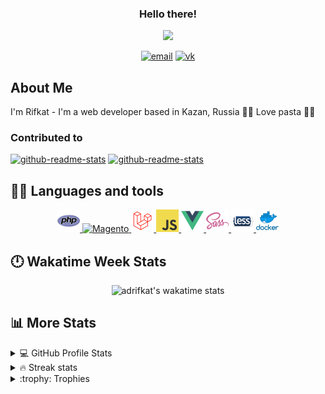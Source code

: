 <h3 align="center">
  Hello there!
</h3>

<p align="center">
  <img src="https://media.giphy.com/media/QYkX9IMHthYn0Y3pcG/giphy.gif">
</p>

<!-- Badges template - https://github.com/badges/shields -->
<!-- View counter - https://github.com/DenverCoder1/Simple-View-Counter -->
<p align="center">
  <a href="mailto:adrifkat@gmail.com">
    <img alt="email" title="Send me Email" src="https://img.shields.io/badge/-adrifkat@gmail.com-c14438?style=for-the-badge&logo=Gmail&logoColor=white&link=mailto:adrifkat@gmail.com"/></a>
  <a href="https://vk.com/id44025906">
    <img alt="vk" title="Write me on VK" src="https://img.shields.io/badge/-id44025906-5181b8?style=for-the-badge&logo=Vk&logoColor=white&link=https://vk.com/id44025906"/>
  </a>
</p>

## About Me

I'm Rifkat - I'm a web developer based in Kazan, Russia 👨‍💻 Love pasta 🍝🖤

### Contributed to

<p align="left">
  <a href="https://github.com/echo-magento/docker-magento2">
    <img width="282" src="https://denvercoder1-github-readme-stats.vercel.app/api/pin/?username=echo-magento&repo=docker-magento2&theme=react&bg_color=0D1117&hide_border=true" alt="github-readme-stats"></a>
  <a href="https://github.com/adrifkat/grumphp-stylelint-task">
    <img width="282" src="https://denvercoder1-github-readme-stats.vercel.app/api/pin/?username=adrifkat&repo=grumphp-stylelint-task&theme=react&bg_color=0D1117&hide_border=true" alt="github-readme-stats"></a>
</p>

## 👨‍💻 Languages and tools

<p align="center"> 
  <a href="https://github.com/topics/php">
    <img alt="PHP" title="PHP" height="36px" src="https://raw.githubusercontent.com/github/explore/ccc16358ac4530c6a69b1b80c7223cd2744dea83/topics/php/php.png">
  </a>
  <a href="https://github.com/topics/magento">
    <img alt="Magento" title="Magento" height="36px" src="https://i.imgur.com/d8QEHRb.png">
  </a>
  <a href="https://github.com/topics/laravel">
    <img alt="Laravel" title="Laravel" height="36px" src="https://raw.githubusercontent.com/github/explore/56a826d05cf762b2b50ecbe7d492a839b04f3fbf/topics/laravel/laravel.png">
  </a>
  <a href="https://github.com/topics/javascript">
    <img alt="JavaScript" title="JavaScript" height="36px" src="https://raw.githubusercontent.com/github/explore/80688e429a7d4ef2fca1e82350fe8e3517d3494d/topics/javascript/javascript.png">
  </a>
  <a href="https://github.com/topics/vue">
    <img alt="Vue" title="Vue" height="36px" src="https://raw.githubusercontent.com/github/explore/80688e429a7d4ef2fca1e82350fe8e3517d3494d/topics/vue/vue.png">
  </a>
  <a href="https://github.com/topics/sass">
    <img alt="Sass" title="Sass" height="36px" src="https://raw.githubusercontent.com/github/explore/80688e429a7d4ef2fca1e82350fe8e3517d3494d/topics/sass/sass.png">
  </a>
  <a href="https://github.com/topics/less">
    <img alt="Less" title="Less" height="36px" src="https://raw.githubusercontent.com/github/explore/3783a65676ba479267fec803885f070760fee4ac/topics/less/less.png">
  </a>
  <a href="https://github.com/topics/docker">
    <img alt="Docker" title="Docker" height="36px" src="https://raw.githubusercontent.com/github/explore/80688e429a7d4ef2fca1e82350fe8e3517d3494d/topics/docker/docker.png">
  </a>
</p>

## 🕛 Wakatime Week Stats

<p align="center">
  <img title="🔥 Wakatime Week Stats" alt="adrifkat's wakatime stats" src="https://github-readme-stats.vercel.app/api/wakatime?username=adrifkat&theme=react"/>
</p>


## 📊 More Stats

<!-- https://github.com/anuraghazra/github-readme-stats -->
<details> 
  <summary>💻 GitHub Profile Stats</summary>
  <br/>
    <img alt="lrusso96's Github Stats" src="https://denvercoder1-github-readme-stats.vercel.app/api?username=adrifkat&show_icons=true&count_private=true&theme=react&hide_border=true&bg_color=0D1117" />
  <img alt="lrusso96's Top Languages" src="https://denvercoder1-github-readme-stats.vercel.app/api/top-langs/?username=adrifkat&langs_count=8&layout=compact&theme=react&hide_border=true&bg_color=0D1117" />
  <br/>
  <b>Note:</b> Top languages is only a metric of the languages my public code consists of and doesn't reflect experience or skill level.
</details>

<details>
  <summary>🔥 Streak stats</summary>
  <img title="🔥 Get streak stats for your profile at git.io/streak-stats" alt="adrifkat's streak" src="http://github-readme-streak-stats.herokuapp.com?user=adrifkat&theme=black-ice"/>
</details>

<details>
  <summary>:trophy: Trophies</summary>
  <img title="Trophies" alt="adrifkat's trophies" src="https://github-profile-trophy.vercel.app/?username=adrifkat&column=6&rank=SSS,SS,S,AAA,AA,A,B,C,UNKNOWN,SECRET&theme=onedark"/>
</details>
